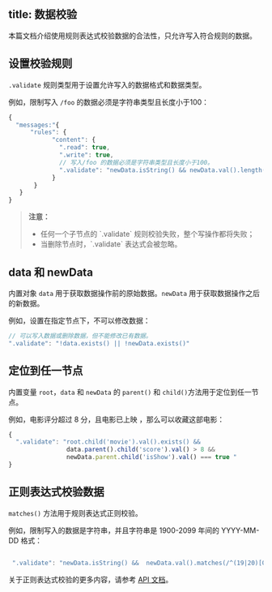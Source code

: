 title: 数据校验
---

本篇文档介绍使用规则表达式校验数据的合法性，只允许写入符合规则的数据。


## 设置校验规则

`.validate` 规则类型用于设置允许写入的数据格式和数据类型。

例如，限制写入 `/foo` 的数据必须是字符串类型且长度小于100：

```javascript
{
  "messages:"{
      "rules": {
            "content": {
              ".read": true,
              ".write": true,
              // 写入/foo 的数据必须是字符串类型且长度小于100。
              ".validate": "newData.isString() && newData.val().length() < 100"
            }
       }
   }
}
```
<blockquote class="warning">
  <p><strong>注意：</strong></p>
  	<ul>
	  <li>任何一个子节点的 `.validate` 规则校验失败，整个写操作都将失败；</li>
	  <li>当删除节点时，`.validate` 表达式会被忽略。</li>
	</ul>
</blockquote>  

## data 和 newData 

内置对象 `data` 用于获取数据操作前的原始数据。`newData` 用于获取数据操作之后的新数据。

例如，设置在指定节点下，不可以修改数据：

``` js
// 可以写入数据或删除数据，但不能修改已有数据。
".validate": "!data.exists() || !newData.exists()"
```

## 定位到任一节点 

内置变量 `root`，`data` 和 `newData` 的 `parent()` 和 `child()`方法用于定位到任一节点。

例如，电影评分超过 8 分，且电影已上映 ，那么可以收藏这部电影：
```js
{
  ".validate": "root.child('movie').val().exists() &&
                data.parent().child('score').val() > 8 &&
                newData.parent.child('isShow').val() === true "
}
```




## 正则表达式校验数据

`matches()` 方法用于规则表达式正则校验。

例如，限制写入的数据是字符串，并且字符串是 1900-2099 年间的 YYYY-MM-DD 格式：

```js

 ".validate": "newData.isString() &&  newData.val().matches(/^(19|20)[0-9][0-9][-\\/. ](0[1-9]|1[012])[-\\/. ](0[1-9]|[12][0-9]|3[01])$/)"
```

关于正则表达式校验的更多内容，请参考 [API 文档](/sync/Java/rules/ruleapi.html#matches)。



